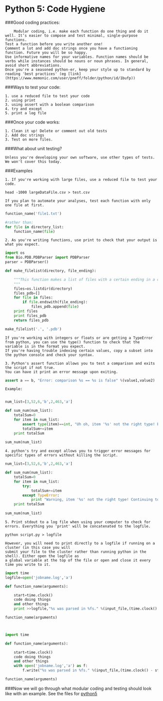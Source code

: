 # Python 5: Code Hygiene

###Good coding practices:

		Modular coding, i.e. make each function do one thing and do it well. It’s easier to compose and test minimal, single-purpose functions.
	Test a function before you write another one!
	Comment a lot and add doc strings once you have a functioning function. Future you will be so happy.
	Use informative names for your variables. Function names should be verbs while instances should be nouns or noun phrases. In general, avoid short abbreviations.
	Once you're a seasoned python-er, keep your style up to standard by reading 'best practices' (eg [link](https://www.memonic.com/user/pneff/folder/python/id/1bufp))


###Ways to test your code:

	1. use a reduced file to test your code
	2. using print
	3. using assert with a boolean comparison
	4. try and except
	5. print a log file
	
	
###Once your code works:

	1. Clean it up! Delete or comment out old tests
	2. Add doc strings
	3. Test on more files.
	
	
###What about unit testing?
	
	Unless you're developing your own software, use other types of tests. We won't cover this today.



###Examples

	1. If you're working with large files, use a reduced file to test your code. 

```
head -1000 largeDataFile.csv > test.csv 
```

	If you plan to automate your analyses, test each function with only one file at first.

``` python
function_name('file1.txt')

#rather than:
for file in directory_list:
	function_name(file)
```

	2. As you're writing functions, use print to check that your output is what you expect.
	
```python
import os
from Bio.PDB.PDBParser import PDBParser
parser = PDBParser()

def make_filelist(directory, file_ending):

	"""This function makes a list of files with a certain ending in a certain directory.
	"""
	files=os.listdir(directory)
	files_pdb=[]
	for file in files:
		if file.endswith(file_ending):
			files_pdb.append(file)
	print files
	print files_pdb
	return files_pdb

make_filelist('.', '.pdb')
```
	
	If you're working with integers or floats or are getting a TypeError from python, you can use the type() function to check that the variable is in the format you expect.
	If you're having trouble indexing certain values, copy a subset into the python console and check your syntax.

	3. Python's assert function allows you to test a comparison and exits the script if not true.
	You can have it print an error message upon exiting.

```python
assert a == b, "Error: comparison %s == %s is false" %(value1,value2)
```

	Example: 
	
```python

num_list=[3,52,6,'b',2,463,'a']

def sum_num(num_list):
	totalSum=0
	for item in num_list:
		assert type(item)==int, "Uh oh, item '%s' not the right type! Exiting now." %item
		totalSum+=item
	print totalSum
			
sum_num(num_list)


```

	4. python's try and except allows you to trigger error messages for specific types of errors without killing the script.
	
```python
num_list=[3,52,6,'b',2,463,'a']

def sum_num(num_list):
	totalSum=0
	for item in num_list:
		try:
			totalSum+=item
		except TypeError:
			print "Warning, item '%s' not the right type! Continuing to next item" %item
	print totalSum
			
sum_num(num_list)


```

	
	5. Print stdout to a log file when using your computer to check for errors. Everything you 'print' will be concatenated to the logfile. 

```
python script.py > logfile
```
	
	However, you will need to print directly to a logfile if running on a cluster (in this case you will
	submit your file to the cluster rather than running python in the shell). Either open the logfile as 
	a global variable at the top of the file or open and close it every time you write to it.
	
```python
import time
logfile=open('jobname.log','a') 

def function_name(arguments):

	start=time.clock()
	code doing things
	and other things
	print >>logfile,"%s was parsed in %fs." %(input_file,(time.clock() - start))

function_name(arguments)



import time

def function_name(arguments):

	start=time.clock()
	code doing things
	and other things
	with open('jobname.log','a') as f:
		f.write("%s was parsed in %fs." %(input_file,(time.clock() - start)))

function_name(arguments)
```


###Now we will go through what modular coding and testing should look like with an example.
See the files for [python5](python5_files.zip)



	
